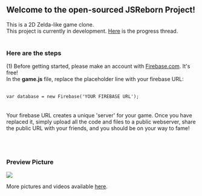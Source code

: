 <h2> Welcome to the open-sourced JSReborn Project!</h2>
<p>
This is a 2D Zelda-like game clone. <br>
This project is currently in development. <a href="http://evora.forumotion.com/t5-game-progress-updates">Here</a> is the progress thread.<br><br>

<h3>Here are the steps</h3>
(1) Before getting started, please make an account with <a href="http://www.firebase.com">Firebase.com</a>. It's free!<br> 
In the <b>game.js</b> file, replace the placeholder line with your firebase URL:
<br><br>
<code>
var database = new Firebase('YOUR FIREBASE URL'); 
</code>
<br><br>
Your firebase URL creates a unique 'server' for your game. Once you have replaced it, simply upload all the code and files to a public webserver, share the public URL with your friends, and you should be on your way to fame!

<br><br>
<h3>Preview Picture</h3>

<img src="http://i37.servimg.com/u/f37/19/58/72/57/chatnu11.png" />

More pictures and videos available <a href="http://evora.forumotion.com/t5-game-progress-updates">here</a>.

</p>

